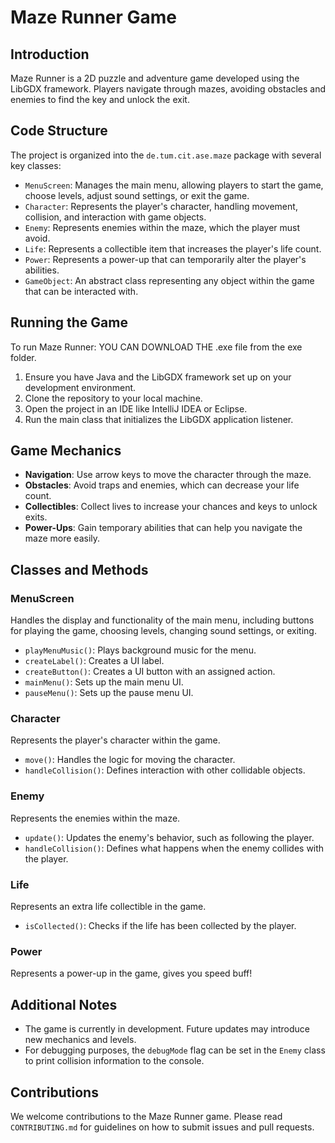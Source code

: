# Maze Runner Game

## Introduction
Maze Runner is a 2D puzzle and adventure game developed using the LibGDX framework. Players navigate through mazes, avoiding obstacles and enemies to find the key and unlock the exit.

## Code Structure
The project is organized into the `de.tum.cit.ase.maze` package with several key classes:

- `MenuScreen`: Manages the main menu, allowing players to start the game, choose levels, adjust sound settings, or exit the game.
- `Character`: Represents the player's character, handling movement, collision, and interaction with game objects.
- `Enemy`: Represents enemies within the maze, which the player must avoid.
- `Life`: Represents a collectible item that increases the player's life count.
- `Power`: Represents a power-up that can temporarily alter the player's abilities.
- `GameObject`: An abstract class representing any object within the game that can be interacted with.

## Running the Game
To run Maze Runner:
YOU CAN DOWNLOAD THE .exe file from the exe folder.
1. Ensure you have Java and the LibGDX framework set up on your development environment.
2. Clone the repository to your local machine.
3. Open the project in an IDE like IntelliJ IDEA or Eclipse.
4. Run the main class that initializes the LibGDX application listener.

## Game Mechanics
- **Navigation**: Use arrow keys to move the character through the maze.
- **Obstacles**: Avoid traps and enemies, which can decrease your life count.
- **Collectibles**: Collect lives to increase your chances and keys to unlock exits.
- **Power-Ups**: Gain temporary abilities that can help you navigate the maze more easily.

## Classes and Methods

### MenuScreen
Handles the display and functionality of the main menu, including buttons for playing the game, choosing levels, changing sound settings, or exiting.

- `playMenuMusic()`: Plays background music for the menu.
- `createLabel()`: Creates a UI label.
- `createButton()`: Creates a UI button with an assigned action.
- `mainMenu()`: Sets up the main menu UI.
- `pauseMenu()`: Sets up the pause menu UI.

### Character
Represents the player's character within the game.

- `move()`: Handles the logic for moving the character.
- `handleCollision()`: Defines interaction with other collidable objects.

### Enemy
Represents the enemies within the maze.

- `update()`: Updates the enemy's behavior, such as following the player.
- `handleCollision()`: Defines what happens when the enemy collides with the player.

### Life
Represents an extra life collectible in the game.

- `isCollected()`: Checks if the life has been collected by the player.

### Power
Represents a power-up in the game, gives you speed buff!

## Additional Notes
- The game is currently in development. Future updates may introduce new mechanics and levels.
- For debugging purposes, the `debugMode` flag can be set in the `Enemy` class to print collision information to the console.

## Contributions
We welcome contributions to the Maze Runner game. Please read `CONTRIBUTING.md` for guidelines on how to submit issues and pull requests.


